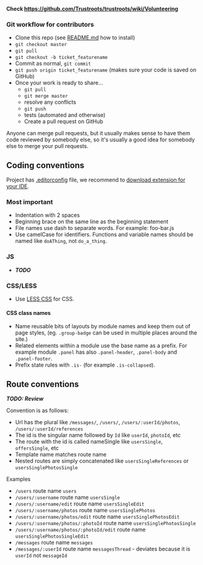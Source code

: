 **Check https://github.com/Trustroots/trustroots/wiki/Volunteering**


### Git workflow for contributors

* Clone this repo (see [README.md](https://github.com/Trustroots/trustroots/blob/master/README.md) how to install)
* `git checkout master`
* `git pull`
* `git checkout -b ticket_featurename`
* Commit as normal, `git commit`
* `git push origin ticket_featurename` (makes sure your code is saved on GitHub)
* Once your work is ready to share...
    * `git pull`
    * `git merge master`
    * resolve any conflicts
    * `git push`
    * tests (automated and otherwise)
    * Create a pull request on GitHub

Anyone can merge pull requests, but it usually makes sense to have them code reviewed by somebody else, so it's usually a good idea for somebody else to merge your pull requests.

## Coding conventions

Project has [.editorconfig](https://github.com/Trustroots/trustroots/blob/master/.editorconfig) file, we recommend to [download extension for your IDE](http://editorconfig.org/#download).

### Most important
- Indentation with 2 spaces
- Beginning brace on the same line as the beginning statement
- File names use dash to separate words. For example: foo-bar.js
- Use camelCase for identifiers. Functions and variable names should be named like `doAThing`, not `do_a_thing`.

### JS
- _**TODO**_

### CSS/LESS
- Use [LESS CSS](http://lesscss.org/) for CSS.

#### CSS class names
- Name reusable bits of layouts by module names and keep them out of page styles, (eg. `.group-badge` can be used in multiple places around the site.)
- Related elements within a module use the base name as a prefix. For example module `.panel` has also `.panel-header`, `.panel-body` and `.panel-footer`.
- Prefix state rules with `.is-` (for example `.is-collapsed`).

## Route conventions
_**TODO: Review**_

Convention is as follows:
* Url has the plural like `/messages/`, `/users/`, `/users/:userId/photos`, `/users/:userId/references`
* The id is the singular name followed by `Id` like `userId`, `photoId`, etc
* The route with the id is called nameSingle like `usersSingle`, `offersSingle`, etc
* Template name matches route name
* Nested routes are simply concatenated like `usersSingleReferences` or `usersSinglePhotosSingle`

Examples

* `/users` route name `users`
* `/users/:username` route name `usersSingle`
* `/users/:username/edit` route name `usersSingleEdit`
* `/users/:username/photos` route name `usersSinglePhotos`
* `/users/:username/photos/edit` route name `usersSinglePhotosEdit`
* `/users/:username/photos/:photoId` route name `usersSinglePhotosSingle`
* `/users/:username/photos/:photoId/edit` route name `usersSinglePhotosSingleEdit`
* `/messages` route name `messages`
* `/messages/:userId` route name `messagesThread` - deviates because it is `userId` not `messageId`
